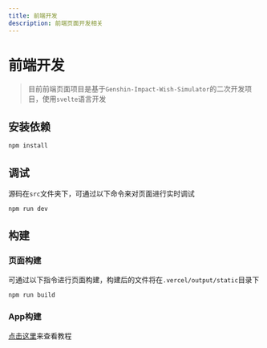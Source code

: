 ```yaml
---
title: 前端开发
description: 前端页面开发相关
---
```


# 前端开发

> 目前前端页面项目是基于`Genshin-Impact-Wish-Simulator`的二次开发项目，使用`svelte`语言开发

## 安装依赖

```bash
npm install
```

## 调试

源码在`src`文件夹下，可通过以下命令来对页面进行实时调试

```bash
npm run dev
```

## 构建
### 页面构建
可通过以下指令进行页面构建，构建后的文件将在`.vercel/output/static`目录下

```bash
npm run build
```

### App构建

[点击这里](app.md#tauri)来查看教程
